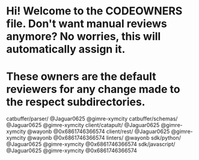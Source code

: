 # Hi! Welcome to the CODEOWNERS file. Don't want manual reviews anymore? No worries, this will automatically assign it.
# These owners are the default reviewers for any change made to the respect subdirectories.

catbuffer/parser/		@Jaguar0625 @gimre-xymcity
catbuffer/schemas/		@Jaguar0625 @gimre-xymcity
client/catapult/		@Jaguar0625 @gimre-xymcity @wayonb @0x6861746366574
client/rest/			@Jaguar0625 @gimre-xymcity @wayonb @0x6861746366574
linters/				@wayonb
sdk/python/				@Jaguar0625 @gimre-xymcity @0x6861746366574
sdk/javascript/			@Jaguar0625 @gimre-xymcity @0x6861746366574
